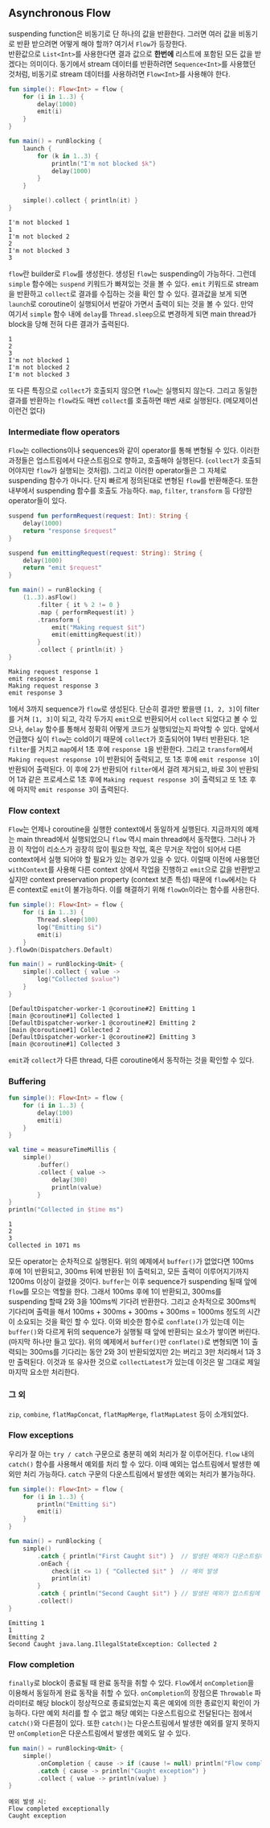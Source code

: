 ## Asynchronous Flow

suspending function은 비동기로 단 하나의 값을 반환한다. 그러면 여러 값을 비동기로 반환 받으려면 어떻게 해야 할까? 여기서 `Flow`가 등장한다.  
반환값으로 `List<Int>`를 사용한다면 결과 값으로 **한번에** 리스트에 포함된 모든 값을 받겠다는 의미이다. 동기에서 stream 데이터를 반환하려면 `Sequence<Int>`를 사용했던 것처럼, 비동기로 stream 데이터를 사용하려면 `Flow<Int>`를 사용해야 한다.

```kotlin
fun simple(): Flow<Int> = flow {
    for (i in 1..3) {
        delay(1000)
        emit(i)
    }
}

fun main() = runBlocking {
    launch {
        for (k in 1..3) {
            println("I'm not blocked $k")
            delay(1000)
        }
    }

    simple().collect { println(it) }
}
```
```
I'm not blocked 1
1
I'm not blocked 2
2
I'm not blocked 3
3
```

`flow`란 builder로 `Flow`를 생성한다. 생성된 `flow`는 suspending이 가능하다. 그런데 `simple` 함수에는 `suspend` 키워드가 빠져있는 것을 볼 수 있다. `emit` 키워드로 stream을 반환하고 `collect`로 결과를 수집하는 것을 확인 할 수 있다. 결과값을 보게 되면 `launch`로 coroutine이 실행되어서 번갈아 가면서 출력이 되는 것을 볼 수 있다. 만약 여기서 `simple` 함수 내에 `delay`를 `Thread.sleep`으로 변경하게 되면 main thread가 block을 당해 전혀 다른 결과가 출력된다.

```
1
2
3
I'm not blocked 1
I'm not blocked 2
I'm not blocked 3
```

또 다른 특징으로 `collect`가 호출되지 않으면 `flow`는 실행되지 않는다. 그리고 동일한 결과를 반환하는 `flow`라도 매번 `collect`를 호출하면 매번 새로 실행된다. (메모제이션 이런건 없다)

### Intermediate flow operators

`Flow`는 collections이나 sequences와 같이 operator를 통해 변형될 수 있다. 이러한 과정들은 업스트림에서 다운스트림으로 향하고, 호출해야 실행된다. (`collect`가 호출되어야지만 `flow`가 실행되는 것처럼). 그리고 이러한 operator들은 그 자체로 suspending 함수가 아니다. 단지 빠르게 정의된대로 변형된 `flow`를 반환해준다. 또한 내부에서 suspending 함수를 호출도 가능하다. `map`, `filter`, `transform` 등 다양한 operator들이 있다.

```kotlin
suspend fun performRequest(request: Int): String {
    delay(1000)
    return "response $request"
}

suspend fun emittingRequest(request: String): String {
    delay(1000)
    return "emit $request"
}

fun main() = runBlocking {
    (1..3).asFlow()
        .filter { it % 2 != 0 }
        .map { performRequest(it) }
        .transform {
            emit("Making request $it")
            emit(emittingRequest(it))
        }
        .collect { println(it) }
}
```
```
Making request response 1
emit response 1
Making request response 3
emit response 3
```

1에서 3까지 sequence가 `flow`로 생성된다. 단순히 결과만 봤을땐 `[1, 2, 3]`이 filter를 거쳐 `[1, 3]`이 되고, 각각 두가지 `emit`으로 반환되어서 `collect` 되었다고 볼 수 있으나, `delay` 함수를 통해서 정확히 어떻게 코드가 실행되었는지 파악할 수 있다. 앞에서 언급했다 싶이 `flow`는 cold이기 때문에 `collect`가 호출되어야 1부터 반환된다. 1은 `filter`를 거치고 `map`에서 1초 후에 `response 1`을 반환한다. 그리고 `transform`에서 `Making request response 1`이 반환되어 출력되고, 또 1초 후에 `emit response 1`이 반환되어 출력된다. 이 후에 2가 반환되어 `filter`에서 걸려 제거되고, 바로 3이 반환되어 1과 같은 프로세스로 1초 후에 `Making request response 3`이 출력되고 또 1초 후에 마지막 `emit response 3`이 출력된다.

### Flow context

`Flow`는 언제나 coroutine을 실행한 context에서 동일하게 실행된다. 지금까지의 예제는 main thread에서 실행되었으니 `flow` 역시 main thread에서 동작했다. 그러나 가끔 이 작업이 리소스가 굉장히 많이 필요한 작업, 혹은 무거운 작업이 되어서 다른 context에서 실행 되어야 할 필요가 있는 경우가 있을 수 있다. 이럴때 이전에 사용했던 `withContext`를 사용해 다른 context 상에서 작업을 진행하고 `emit`으로 값을 반환받고 싶지만 context preservation property (context 보존 특성) 때문에 `flow`에서는 다른 context로 `emit`이 불가능하다. 이를 해결하기 위해 `flowOn`이라는 함수를 사용한다.

```kotlin
fun simple(): Flow<Int> = flow {
    for (i in 1..3) {
        Thread.sleep(100)
        log("Emitting $i")
        emit(i)
    }
}.flowOn(Dispatchers.Default)

fun main() = runBlocking<Unit> {
    simple().collect { value ->
        log("Collected $value") 
    } 
}   
```
```
[DefaultDispatcher-worker-1 @coroutine#2] Emitting 1
[main @coroutine#1] Collected 1
[DefaultDispatcher-worker-1 @coroutine#2] Emitting 2
[main @coroutine#1] Collected 2
[DefaultDispatcher-worker-1 @coroutine#2] Emitting 3
[main @coroutine#1] Collected 3
```

`emit`과 `collect`가 다른 thread, 다른 coroutine에서 동작하는 것을 확인할 수 있다.

### Buffering

```kotlin
fun simple(): Flow<Int> = flow {
    for (i in 1..3) {
        delay(100)
        emit(i)
    }
}

val time = measureTimeMillis {
    simple()
        .buffer()
        .collect { value -> 
            delay(300)
            println(value) 
        } 
}   
println("Collected in $time ms")
```
```
1
2
3
Collected in 1071 ms
```

모든 operator는 순차적으로 실행된다. 위의 예제에서 `buffer()`가 없었다면 100ms 후에 1이 반환되고, 300ms 뒤에 반환된 1이 출력되고, 모든 출력이 이루어지기까지 1200ms 이상이 걸렸을 것이다. `buffer`는 이후 sequence가 suspending 될때 앞에 `flow`를 모으는 역할을 한다. 그래서 100ms 후에 1이 반환되고, 300ms를 suspending 할때 2와 3을 100ms씩 기다려 반환한다. 그리고 순차적으로 300ms씩 기다리며 출력을 해서 100ms + 300ms + 300ms + 300ms = 1000ms 정도의 시간이 소요되는 것을 확인 할 수 있다. 이와 비슷한 함수로 `conflate()`가 있는데 이는 `buffer()`와 다르게 뒤의 sequence가 실행될 때 앞에 반환되는 요소가 쌓이면 버린다. (마지막 하나만 들고 있다). 위의 예제에서 `buffer()`만 `conflate()`로 변형되면 1이 출력되는 300ms를 기다리는 동안 2와 3이 반환되었지만 2는 버리고 3만 처리해서 1과 3만 출력된다. 이것과 또 유사한 것으로 `collectLatest`가 있는데 이것은 말 그대로 제일 마지막 요소만 처리한다.

### 그 외

`zip`, `combine`, `flatMapConcat`, `flatMapMerge`, `flatMapLatest` 등이 소개되었다.

### Flow exceptions

우리가 잘 아는 `try / catch` 구문으로 충분히 예외 처리가 잘 이루어진다. `flow` 내의 `catch()` 함수를 사용해서 예외를 처리 할 수 있다. 이때 예외는 업스트림에서 발생한 예외만 처리 가능하다. `catch` 구문의 다운스트림에서 발생한 예외는 처리가 불가능하다.

```kotlin
fun simple(): Flow<Int> = flow {
    for (i in 1..3) {
        println("Emitting $i")
        emit(i)
    }
}

fun main() = runBlocking {
    simple()
        .catch { println("First Caught $it") }	// 발생된 예외가 다운스트림에 있어서 예외를 잡지 못함
        .onEach {
            check(it <= 1) { "Collected $it" }	// 예외 발생
            println(it)
        }
        .catch { println("Second Caught $it") }	// 발생된 예외가 업스트림에 있기 때문에 예외를 잡아낼 수 있다
        .collect()
}
```
```
Emitting 1
1
Emitting 2
Second Caught java.lang.IllegalStateException: Collected 2
```

### Flow completion

`finally`로 block이 종료될 때 완료 동작을 취할 수 있다. `Flow`에서 `onCompletion`을 이용해서 동일하게 완료 동작을 취할 수 있다. `onCompletion`의 장점으론 `Throwable` 파라미터로 해당 block이 정상적으로 종료되었는지 혹은 예외에 의한 종료인지 확인이 가능하다. 다만 예외 처리를 할 수 없고 해당 예외는 다운스트림으로 전달된다는 점에서 `catch()`와 다른점이 있다. 또한 `catch()`는 다운스트림에서 발생한 예외를 알지 못하지만 `onCompletion`은 다운스트림에서 발생한 예외도 알 수 있다.

```kotlin
fun main() = runBlocking<Unit> {
    simple()
        .onCompletion { cause -> if (cause != null) println("Flow completed exceptionally") }
        .catch { cause -> println("Caught exception") }
        .collect { value -> println(value) }
}     
```
```
예외 발생 시:
Flow completed exceptionally
Caught exception
```
